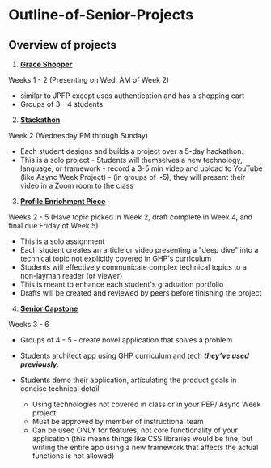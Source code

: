 # Outline-of-Senior-Projects
## Overview of projects

1. **[Grace Shopper](https://github.com/FullstackAcademy/2022-PILOT-program-guide-web-core/tree/main/04-sr-phase/02-grace-shopper)** 

Weeks 1 - 2 (Presenting on Wed. AM of Week 2)

   - similar to JPFP except uses authentication and has a shopping cart
   - Groups of 3 - 4 students
    
2. **[Stackathon](https://github.com/FullstackAcademy/2022-PILOT-program-guide-web-core/tree/main/04-sr-phase/03-stackathon)** 

Week 2 (Wednesday PM through Sunday)

- Each student designs and builds a project over a 5-day hackathon. 
- This is a solo project
        - Students will themselves a new technology, language, or framework
        - record a 3-5 min video and upload to YouTube (like Async Week Project)
        - (in groups of ~5), they will present their video in a Zoom room to the class
        
3. **[Profile Enrichment Piece](https://github.com/FullstackAcademy/2022-PILOT-program-guide-web-core/blob/main/04-sr-phase/07-portfolio-enrichment-piece/01-lesson-plan.md) -** 

Weeks 2 - 5 (Have topic picked in Week 2, draft complete in Week 4, and final due Friday of Week 5)

   - This is a solo assignment 
   - Each student creates an article or video presenting a "deep dive" into a technical topic not explicitly covered in GHP's curriculum
   - Students will effectively communicate complex technical topics to a non-layman reader (or viewer)
   - This is meant to enhance each student's graduation portfolio
   - Drafts will be created and reviewed by peers before finishing the project

4. **[Senior Capstone](https://github.com/FullstackAcademy/2022-PILOT-program-guide-web-core/blob/main/04-sr-phase/04-capstone/01-Lesson-Plan.md)** 

Weeks 3 - 6

   - Groups of 4 - 5 - create novel application that solves a problem
   - Students architect app using GHP curriculum and tech ***they’ve used previously***.
   - Students demo their application, articulating the product goals in concise technical detail
            
        - Using technologies not covered in class or in your PEP/ Async Week project:
        - Must be approved by member of instructional team
        - Can be used ONLY for features, not core functionality of your application (this means things like CSS libraries would be fine, but writing the entire app using a new framework that affects the actual functions is not allowed)
